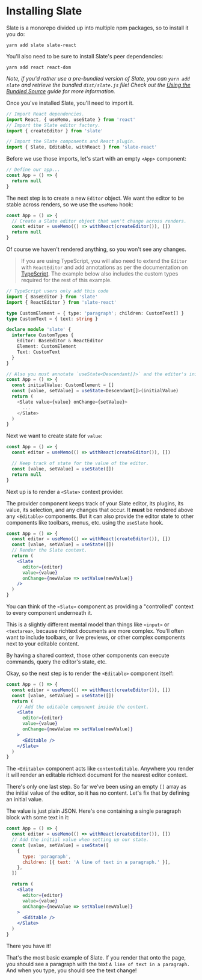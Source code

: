 # Installing Slate

Slate is a monorepo divided up into multiple npm packages, so to install it you do:

```text
yarn add slate slate-react
```

You'll also need to be sure to install Slate's peer dependencies:

```text
yarn add react react-dom
```

_Note, if you'd rather use a pre-bundled version of Slate, you can `yarn add slate` and retrieve the bundled `dist/slate.js` file! Check out the_ [_Using the Bundled Source_](xx-using-the-bundled-source.md) _guide for more information._

Once you've installed Slate, you'll need to import it.

```jsx
// Import React dependencies.
import React, { useMemo, useState } from 'react'
// Import the Slate editor factory.
import { createEditor } from 'slate'

// Import the Slate components and React plugin.
import { Slate, Editable, withReact } from 'slate-react'
```

Before we use those imports, let's start with an empty `<App>` component:

```jsx
// Define our app...
const App = () => {
  return null
}
```

The next step is to create a new `Editor` object. We want the editor to be stable across renders, so we use the `useMemo` hook:

```jsx
const App = () => {
  // Create a Slate editor object that won't change across renders.
  const editor = useMemo(() => withReact(createEditor()), [])
  return null
}
```

Of course we haven't rendered anything, so you won't see any changes.

> If you are using TypeScript, you will also need to extend the `Editor` with `ReactEditor` and add annotations as per the documentation on [TypeScript](../concepts/12-typescript.md). The example below also includes the custom types required for the rest of this example.

```typescript
// TypeScript users only add this code
import { BaseEditor } from 'slate'
import { ReactEditor } from 'slate-react'

type CustomElement = { type: 'paragraph'; children: CustomText[] }
type CustomText = { text: string }

declare module 'slate' {
  interface CustomTypes {
    Editor: BaseEditor & ReactEditor
    Element: CustomElement
    Text: CustomText
  }
}
```

```typescript jsx
// Also you must annotate `useState<Descendant[]>` and the editor's initial value.
const App = () => {
  const initialValue: CustomElement = []
  const [value, setValue] = useState<Descendant[]>(initialValue)
  return (
    <Slate value={value} onChange={setValue}>
      ...
    </Slate>
  )
}
```

Next we want to create state for `value`:

```jsx
const App = () => {
  const editor = useMemo(() => withReact(createEditor()), [])

  // Keep track of state for the value of the editor.
  const [value, setValue] = useState([])
  return null
}
```

Next up is to render a `<Slate>` context provider.

The provider component keeps track of your Slate editor, its plugins, its value, its selection, and any changes that occur. It **must** be rendered above any `<Editable>` components. But it can also provide the editor state to other components like toolbars, menus, etc. using the `useSlate` hook.

```jsx
const App = () => {
  const editor = useMemo(() => withReact(createEditor()), [])
  const [value, setValue] = useState([])
  // Render the Slate context.
  return (
    <Slate
      editor={editor}
      value={value}
      onChange={newValue => setValue(newValue)}
    />
  )
}
```

You can think of the `<Slate>` component as providing a "controlled" context to every component underneath it.

This is a slightly different mental model than things like `<input>` or `<textarea>`, because richtext documents are more complex. You'll often want to include toolbars, or live previews, or other complex components next to your editable content.

By having a shared context, those other components can execute commands, query the editor's state, etc.

Okay, so the next step is to render the `<Editable>` component itself:

```jsx
const App = () => {
  const editor = useMemo(() => withReact(createEditor()), [])
  const [value, setValue] = useState([])
  return (
    // Add the editable component inside the context.
    <Slate
      editor={editor}
      value={value}
      onChange={newValue => setValue(newValue)}
    >
      <Editable />
    </Slate>
  )
}
```

The `<Editable>` component acts like `contenteditable`. Anywhere you render it will render an editable richtext document for the nearest editor context.

There's only one last step. So far we've been using an empty `[]` array as the initial value of the editor, so it has no content. Let's fix that by defining an initial value.

The value is just plain JSON. Here's one containing a single paragraph block with some text in it:

```jsx
const App = () => {
  const editor = useMemo(() => withReact(createEditor()), [])
  // Add the initial value when setting up our state.
  const [value, setValue] = useState([
    {
      type: 'paragraph',
      children: [{ text: 'A line of text in a paragraph.' }],
    },
  ])

  return (
    <Slate
      editor={editor}
      value={value}
      onChange={newValue => setValue(newValue)}
    >
      <Editable />
    </Slate>
  )
}
```

There you have it!

That's the most basic example of Slate. If you render that onto the page, you should see a paragraph with the text `A line of text in a paragraph.` And when you type, you should see the text change!

